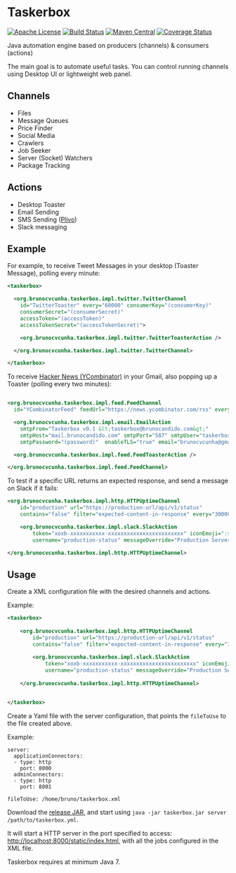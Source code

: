 Taskerbox
========

[![Apache License](http://img.shields.io/badge/license-ASL-blue.svg)](https://github.com/brunocvcunha/taskerbox/blob/master/LICENSE)
[![Build Status](https://travis-ci.org/brunocvcunha/taskerbox.svg)](https://travis-ci.org/brunocvcunha/taskerbox)
[![Maven Central](https://maven-badges.herokuapp.com/maven-central/org.brunocvcunha.taskerbox/taskerbox/badge.svg)](https://maven-badges.herokuapp.com/maven-central/org.brunocvcunha.taskerbox/taskerbox)
[![Coverage Status](https://coveralls.io/repos/github/brunocvcunha/taskerbox/badge.svg?branch=master)](https://coveralls.io/github/brunocvcunha/taskerbox?branch=master)

Java automation engine based on producers (channels) &amp; consumers (actions)

The main goal is to automate useful tasks. You can control running channels using Desktop UI or lightweight web panel.

Channels
--------
- Files
- Message Queues
- Price Finder
- Social Media
- Crawlers
- Job Seeker
- Server (Socket) Watchers
- Package Tracking

Actions
--------
- Desktop Toaster
- Email Sending
- SMS Sending ([Plivo](https://www.plivo.com/))
- Slack messaging


Example
--------

For example, to receive Tweet Messages in your desktop (Toaster Message), polling every minute:
```xml
<taskerbox>

  <org.brunocvcunha.taskerbox.impl.twitter.TwitterChannel
    id="TwitterToaster" every="60000" consumerKey="(consumerKey)"
    consumerSecret="(consumerSecret)"
    accessToken="(accessToken)"
    accessTokenSecret="(accessTokenSecret)">

    <org.brunocvcunha.taskerbox.impl.twitter.TwitterToasterAction />

  </org.brunocvcunha.taskerbox.impl.twitter.TwitterChannel>

</taskerbox>

```

To receive [Hacker News (YCombinator)](https://news.ycombinator.com/) in your Gmail, also popping up a Toaster (polling every two minutes):
```xml

<org.brunocvcunha.taskerbox.impl.feed.FeedChannel
  id="YCombinatorFeed" feedUrl="https://news.ycombinator.com/rss" every="120000">

  <org.brunocvcunha.taskerbox.impl.email.EmailAction
    smtpFrom="Taskerbox v0.1 &lt;taskerbox@brunocandido.com&gt;"
    smtpHost="mail.brunocandido.com" smtpPort="587" smtpUser="taskerbox@brunocandido.com"
    smtpPassword="(password)"  enableTLS="true" email="brunocvcunha@gmail.com" />

  <org.brunocvcunha.taskerbox.impl.feed.FeedToasterAction />

</org.brunocvcunha.taskerbox.impl.feed.FeedChannel>

```

To test if a specific URL returns an expected response, and send a message on Slack if it fails:

```xml
<org.brunocvcunha.taskerbox.impl.http.HTTPUptimeChannel
	id="production" url="https://production-url/api/v1/status"
	contains="false" filter="expected-content-in-response" every="300000" numTries="2">

	<org.brunocvcunha.taskerbox.impl.slack.SlackAction
		token="xoxb-xxxxxxxxxxx-xxxxxxxxxxxxxxxxxxxxxxxx" iconEmoji=":see_no_evil:" slackChannel="#production"
		username="production-status" messageOverride="Production Server is down. Please check https://production-url/"/>

</org.brunocvcunha.taskerbox.impl.http.HTTPUptimeChannel>

```

Usage
--------

Create a XML configuration file with the desired channels and actions.

Example:
```xml
<taskerbox>
		
	<org.brunocvcunha.taskerbox.impl.http.HTTPUptimeChannel
		id="production" url="https://production-url/api/v1/status"
		contains="false" filter="expected-content-in-response" every="300000" numTries="2">
	
		<org.brunocvcunha.taskerbox.impl.slack.SlackAction
			token="xoxb-xxxxxxxxxxx-xxxxxxxxxxxxxxxxxxxxxxxx" iconEmoji=":see_no_evil:" slackChannel="#production"
			username="production-status" messageOverride="Production Server is down. Please check https://production-url/"/>
	
	</org.brunocvcunha.taskerbox.impl.http.HTTPUptimeChannel>


</taskerbox>
```

Create a Yaml file with the server configuration, that points the `fileToUse` to the file created above.

Example:
```
server:
  applicationConnectors:
  - type: http 
    port: 8000
  adminConnectors:
  - type: http
    port: 8001

fileToUse: /home/bruno/taskerbox.xml
```




Download the [release JAR](https://github.com/brunocvcunha/taskerbox/releases), and start using `java -jar taskerbox.jar server /path/to/taskerbox.yml`.

It will start a HTTP server in the port specified to access: [http://localhost:8000/static/index.html](http://localhost:8000/static/index.html), with all the jobs configured in the XML file.





Taskerbox requires at minimum Java 7.

